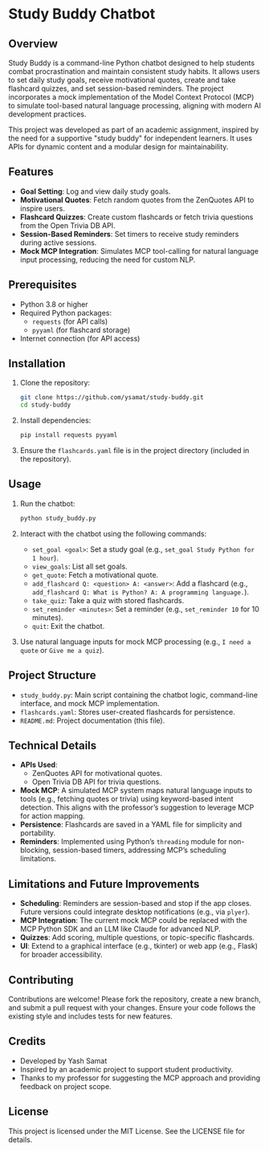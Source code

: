 # Study Buddy Chatbot

## Overview

Study Buddy is a command-line Python chatbot designed to help students combat procrastination and maintain consistent study habits. It allows users to set daily study goals, receive motivational quotes, create and take flashcard quizzes, and set session-based reminders. The project incorporates a mock implementation of the Model Context Protocol (MCP) to simulate tool-based natural language processing, aligning with modern AI development practices.

This project was developed as part of an academic assignment, inspired by the need for a supportive "study buddy" for independent learners. It uses APIs for dynamic content and a modular design for maintainability.

## Features

- **Goal Setting**: Log and view daily study goals.
- **Motivational Quotes**: Fetch random quotes from the ZenQuotes API to inspire users.
- **Flashcard Quizzes**: Create custom flashcards or fetch trivia questions from the Open Trivia DB API.
- **Session-Based Reminders**: Set timers to receive study reminders during active sessions.
- **Mock MCP Integration**: Simulates MCP tool-calling for natural language input processing, reducing the need for custom NLP.

## Prerequisites

- Python 3.8 or higher
- Required Python packages:
  - `requests` (for API calls)
  - `pyyaml` (for flashcard storage)
- Internet connection (for API access)

## Installation

1. Clone the repository:

   ```bash
   git clone https://github.com/ysamat/study-buddy.git
   cd study-buddy
   ```
2. Install dependencies:

   ```bash
   pip install requests pyyaml
   ```
3. Ensure the `flashcards.yaml` file is in the project directory (included in the repository).

## Usage

1. Run the chatbot:

   ```bash
   python study_buddy.py
   ```
2. Interact with the chatbot using the following commands:
   - `set_goal <goal>`: Set a study goal (e.g., `set_goal Study Python for 1 hour`).
   - `view_goals`: List all set goals.
   - `get_quote`: Fetch a motivational quote.
   - `add_flashcard Q: <question> A: <answer>`: Add a flashcard (e.g., `add_flashcard Q: What is Python? A: A programming language.`).
   - `take_quiz`: Take a quiz with stored flashcards.
   - `set_reminder <minutes>`: Set a reminder (e.g., `set_reminder 10` for 10 minutes).
   - `quit`: Exit the chatbot.
3. Use natural language inputs for mock MCP processing (e.g., `I need a quote` or `Give me a quiz`).

## Project Structure

- `study_buddy.py`: Main script containing the chatbot logic, command-line interface, and mock MCP implementation.
- `flashcards.yaml`: Stores user-created flashcards for persistence.
- `README.md`: Project documentation (this file).

## Technical Details

- **APIs Used**:
  - ZenQuotes API for motivational quotes.
  - Open Trivia DB API for trivia questions.
- **Mock MCP**: A simulated MCP system maps natural language inputs to tools (e.g., fetching quotes or trivia) using keyword-based intent detection. This aligns with the professor’s suggestion to leverage MCP for action mapping.
- **Persistence**: Flashcards are saved in a YAML file for simplicity and portability.
- **Reminders**: Implemented using Python’s `threading` module for non-blocking, session-based timers, addressing MCP’s scheduling limitations.

## Limitations and Future Improvements

- **Scheduling**: Reminders are session-based and stop if the app closes. Future versions could integrate desktop notifications (e.g., via `plyer`).
- **MCP Integration**: The current mock MCP could be replaced with the MCP Python SDK and an LLM like Claude for advanced NLP.
- **Quizzes**: Add scoring, multiple questions, or topic-specific flashcards.
- **UI**: Extend to a graphical interface (e.g., tkinter) or web app (e.g., Flask) for broader accessibility.

## Contributing

Contributions are welcome! Please fork the repository, create a new branch, and submit a pull request with your changes. Ensure your code follows the existing style and includes tests for new features.

## Credits

- Developed by Yash Samat
- Inspired by an academic project to support student productivity.
- Thanks to my professor for suggesting the MCP approach and providing feedback on project scope.

## License

This project is licensed under the MIT License. See the LICENSE file for details.
